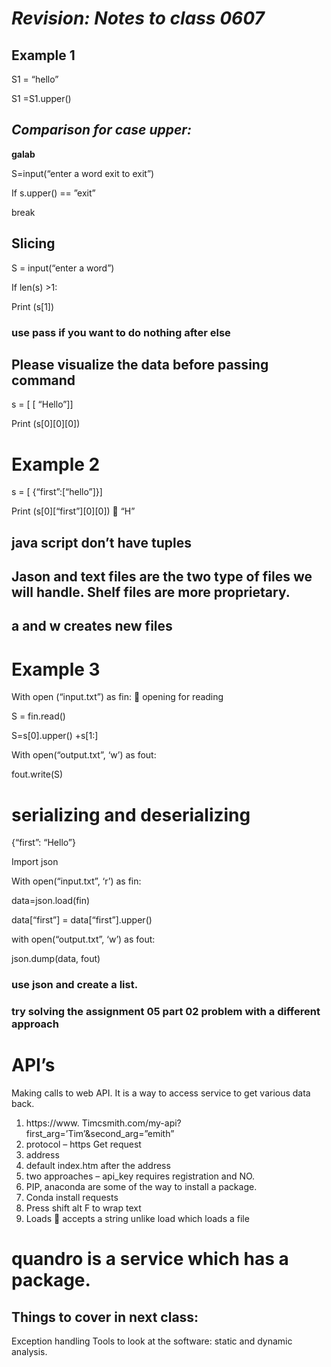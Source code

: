 # _Revision: Notes to class 0607_
## Example 1 
S1 = “hello”

S1 =S1.upper()

## _Comparison for case upper:_
__galab__ 

S=input(“enter a word exit to exit”) 

If s.upper() == ”exit”

break

## Slicing

S = input(“enter a word”)

If len(s) >1:

Print (s[1])

### use pass if you want to do nothing after else

## Please visualize the data before passing command

s = [ [ “Hello”]]

Print (s[0][0][0])

# Example 2

s = [ {“first”:[“hello”]}]

Print (s[0][“first”][0][0])  “H”

## java script don’t have tuples
## Jason and text files are the two type of files we will handle. Shelf files are more proprietary.
## a and w creates new files

# Example 3

With open (“input.txt”) as fin:  opening for reading

S = fin.read()

S=s[0].upper() +s[1:]

With open(“output.txt”, ‘w’) as fout:

fout.write(S)

# serializing and deserializing

{“first”: “Hello”}

Import json

With open(“input.txt”, ‘r’) as fin:

data=json.load(fin)

data[“first”] = data[“first”].upper()

with open(“output.txt”, ‘w’) as fout:

json.dump(data, fout)


### use json and create a list.
### try solving the assignment 05 part 02 problem with a different approach

# API’s
Making calls to web API. It is a way to access service to get various data back.
1.	https://www. Timcsmith.com/my-api?first_arg=’Tim’&second_arg=”emith”
2.	protocol – https					Get request
3.	address
4.	default index.htm after the address
5.	two approaches – api_key requires registration and NO.
6.	PIP, anaconda are some of the way to install a package.
7.	Conda install requests
8.	Press shift alt F to wrap text
9.	Loads  accepts a string unlike load which loads a file
# quandro  is a service which has a package.

## Things to cover in next class:
Exception handling 
Tools to look at the software: static and dynamic analysis.
